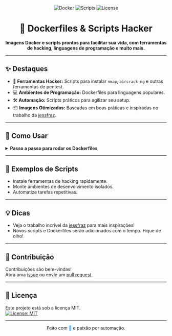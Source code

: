 <p align="center">
    <img src="https://img.shields.io/badge/Docker-ready-blue?logo=docker" alt="Docker">
    <img src="https://img.shields.io/badge/Scripts-hacker%20tools-orange" alt="Scripts">
    <img src="https://img.shields.io/badge/License-MIT-yellow.svg" alt="License">
</p>

<h1 align="center">🐳 Dockerfiles & Scripts Hacker</h1>

<p align="center">
    <b>Imagens Docker e scripts prontos para facilitar sua vida, com ferramentas de hacking, linguagens de programação e muito mais.</b>
</p>

---

## ✨ Destaques

- 🔎 <b>Ferramentas Hacker:</b> Scripts para instalar <code>nmap</code>, <code>aircrack-ng</code> e outras ferramentas de pentest.
- 💻 <b>Ambientes de Programação:</b> Dockerfiles para linguagens populares.
- 🛠️ <b>Automação:</b> Scripts práticos para agilizar seu setup.
- 📦 <b>Imagens Otimizadas:</b> Baseadas em boas práticas e inspiradas no trabalho da <a href="https://github.com/jessfraz/dockerfiles">jessfraz</a>.

---

## 🚀 Como Usar

<details>
    <summary><b>Passo a passo para rodar os Dockerfiles</b></summary>

1. <b>Clone o repositório:</b>
<pre><code>git clone https://github.com/seu-usuario/dockerfiles-hacker.git
cd dockerfiles-hacker
</code></pre>

2. <b>Construa a imagem desejada:</b>
    <pre><code>docker build -f <Dockerfile> -t <nome-da-imagem> .</code></pre>

3. <b>Use o Makefile para facilitar:</b>
    <pre><code>make</code></pre>

4. <b>Limpe imagens antigas (opcional):</b>
    <pre><code>docker system prune -a</code></pre>
</details>

---

## 📜 Exemplos de Scripts

- Instale ferramentas de hacking rapidamente.
- Monte ambientes de desenvolvimento isolados.
- Automatize tarefas repetitivas.

---

## 💡 Dicas

- Veja o trabalho incrível da <a href="https://github.com/jessfraz/dockerfiles">jessfraz</a> para mais inspirações!
- Novos scripts e Dockerfiles serão adicionados com o tempo. Fique de olho!

---

## 🤝 Contribuição

Contribuições são bem-vindas!  
Abra uma <a href="https://github.com/seu-usuario/dockerfiles-hacker/issues">issue</a> ou envie um <a href="https://github.com/seu-usuario/dockerfiles-hacker/pulls">pull request</a>.

---

## 📄 Licença

Este projeto está sob a licença MIT.  
[![License: MIT](https://img.shields.io/badge/License-MIT-yellow.svg)](https://opensource.org/licenses/MIT)

---

<p align="center">
    Feito com <span style="color:#2496ed;">🐳</span> e paixão por automação.
</p>
